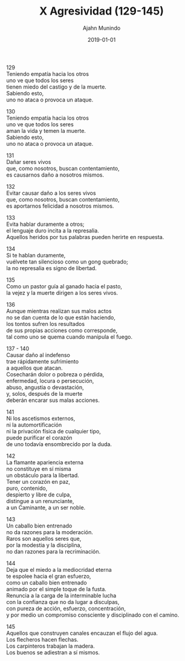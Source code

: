 ﻿---
author: "Ajahn Munindo"
title: "X Agresividad (129-145)"
booktitle: "Un Dhammapada para la Contemplación"
source: "https://forestsangha.org/teachings/books/un-dhammapada-para-la-contemplacion?language=Espa%C3%B1ol"
license: "BY-NC-ND"
publisher: "dhammamagga"
date: 2019-01-01
pubyear: 2010-2019 
weight: 10
draft: false
---  

129  
Teniendo empatía hacia los otros  
uno ve que todos los seres  
tienen miedo del castigo y de la muerte.  
Sabiendo esto,  
uno no ataca o provoca un ataque.  

130  
Teniendo empatía hacia los otros  
uno ve que todos los seres  
aman la vida y temen la muerte.  
Sabiendo esto,  
uno no ataca o provoca un ataque.  

131  
Dañar seres vivos  
que, como nosotros, buscan contentamiento,  
es causarnos daño a nosotros mismos.   

132  
Evitar causar daño a los seres vivos  
que, como nosotros, buscan contentamiento,  
es aportarnos felicidad a nosotros mismos.  

133  
Evita hablar duramente a otros;  
el lenguaje duro incita a la represalia.  
Aquellos heridos por tus palabras pueden herirte en respuesta.  

134  
Si te hablan duramente,  
vuélvete tan silencioso como un gong quebrado;  
la no represalia es signo de libertad.  

135  
Como un pastor guía al ganado hacia el pasto,  
la vejez y la muerte dirigen a los seres vivos.  

136  
Aunque mientras realizan sus malos actos  
no se dan cuenta de lo que están haciendo,  
los tontos sufren los resultados  
de sus propias acciones como corresponde,  
tal como uno se quema cuando manipula el fuego.  

137 - 140  
Causar daño al indefenso  
trae rápidamente sufrimiento  
a aquellos que atacan.  
Cosecharán dolor o pobreza o pérdida,  
enfermedad, locura o persecución,  
abuso, angustia o devastación,  
y, solos, después de la muerte  
deberán encarar sus malas acciones.  

141  
Ni los ascetismos externos,  
ni la automortificación  
ni la privación física de cualquier tipo,  
puede purificar el corazón  
de uno todavía ensombrecido por la duda.  

142  
La flamante apariencia externa  
no constituye en sí misma  
un obstáculo para la libertad.  
Tener un corazón en paz,  
puro, contenido,  
despierto y libre de culpa,  
distingue a un renunciante,  
a un Caminante, a un ser noble.  

143  
Un caballo bien entrenado  
no da razones para la moderación.  
Raros son aquellos seres que,  
por la modestia y la disciplina,  
no dan razones para la recriminación.  

144  
Deja que el miedo a la mediocridad eterna  
te espolee hacia el gran esfuerzo,  
como un caballo bien entrenado  
animado por el simple toque de la fusta.  
Renuncia a la carga de la interminable lucha  
con la confianza que no da lugar a disculpas,  
con pureza de acción, esfuerzo, concentración,  
y por medio un compromiso consciente y disciplinado con el camino.  

145  
Aquellos que construyen canales encauzan el flujo del agua.  
Los flecheros hacen flechas.  
Los carpinteros trabajan la madera.  
Los buenos se adiestran a sí mismos.  
